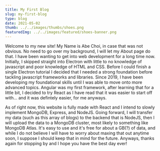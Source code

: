 ```yaml
---
title: My First Blog
slug: my-first-blog
type: blog
date: 2021-05-02
thumb: ../../images/thumbs/shoes.png
featuredImg: ../../images/featured/shoes-banner.png
---
```


Welcome to my new site! My Name is Abe Choi, in case that was not obvious. No need to go over my background, I will let my About page do that. I have been wanting to get into web development for a long time now. Initially, I skipped straight into Electron with little to no knowledge of javascript and poor knowledge of HTML and CSS. Before I could finish a single Electron tutorial I decided that I needed a strong foundation before tackling javascript frameworks and libraries. Since 2019, I have been developing my foundational skills until I was able to move onto more advanced topics. Angular was my first framework, after learning that for a little bit, I decided to try React as I have read that it was easier to start off with... and it was defintely easier, for me anyways.

As of right now, this website is fully made with React and I intend to slowly implement MongoDB, Express, and NodeJS. Going forward, I will transfer my data (such as this array of blogs) to the backend that is NodeJS, then I will upload the data to a MongoDB cluster, most likely to something like MongoDB Atlas. It's easy to use and it's free for about a GB(?) of data, and while I do not believe I will have to worry about maxing that out anytime soon, I suppose I should keep that in mind for the future. Anyways, thanks again for stopping by and I hope you have the best day ever!
